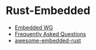 # Rust-Embedded

* [Embedded WG](https://github.com/rust-embedded/wg)
* [Frequently Asked Questions](https://rust-embedded.github.io/bookshelf/faq.html)
* [awesome-embedded-rust](https://github.com/rust-embedded/awesome-embedded-rust)